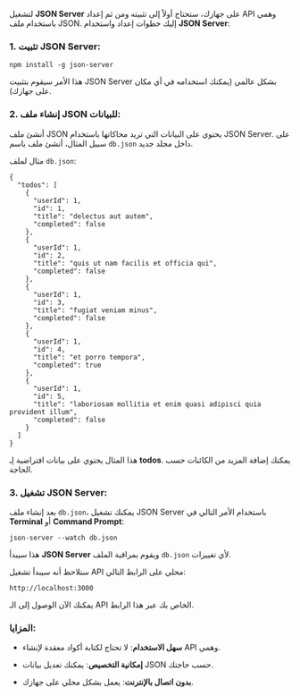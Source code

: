 
لتشغيل **JSON Server** على جهازك، ستحتاج أولاً إلى تثبيته ومن ثم إعداد API وهمي باستخدام ملف JSON. إليك خطوات إعداد واستخدام **JSON Server**:

### 1. **تثبيت JSON Server**:



```
npm install -g json-server
```


هذا الأمر سيقوم بتثبيت JSON Server بشكل عالمي (يمكنك استخدامه في أي مكان على جهازك).

### 2. **إنشاء ملف JSON للبيانات**:

أنشئ ملف JSON يحتوي على البيانات التي تريد محاكاتها باستخدام JSON Server. على سبيل المثال، أنشئ ملف باسم `db.json` داخل مجلد جديد.

مثال لملف `db.json`:



```
{
  "todos": [
    {
      "userId": 1,
      "id": 1,
      "title": "delectus aut autem",
      "completed": false
    },
    {
      "userId": 1,
      "id": 2,
      "title": "quis ut nam facilis et officia qui",
      "completed": false
    },
    {
      "userId": 1,
      "id": 3,
      "title": "fugiat veniam minus",
      "completed": false
    },
    {
      "userId": 1,
      "id": 4,
      "title": "et porro tempora",
      "completed": true
    },
    {
      "userId": 1,
      "id": 5,
      "title": "laboriosam mollitia et enim quasi adipisci quia provident illum",
      "completed": false
    }
  ]
}

```



هذا المثال يحتوي على بيانات افتراضية لِـ **todos**. يمكنك إضافة المزيد من الكائنات حسب الحاجة.

### 3. **تشغيل JSON Server**:

بعد إنشاء ملف `db.json`، يمكنك تشغيل JSON Server باستخدام الأمر التالي في **Terminal** أو **Command Prompt**:


```
json-server --watch db.json
```


هذا سيبدأ **JSON Server** ويقوم بمراقبة الملف `db.json` لأي تغييرات. 

ستلاحظ أنه سيبدأ تشغيل API محلي على الرابط التالي:



```
http://localhost:3000
```


يمكنك الآن الوصول إلى الـ API الخاص بك عبر هذا الرابط.


### المزايا:

- **سهل الاستخدام**: لا تحتاج لكتابة أكواد معقدة لإنشاء API وهمي.
    
- **إمكانية التخصيص**: يمكنك تعديل بيانات JSON حسب حاجتك.
    
- **بدون اتصال بالإنترنت**: يعمل بشكل محلي على جهازك.